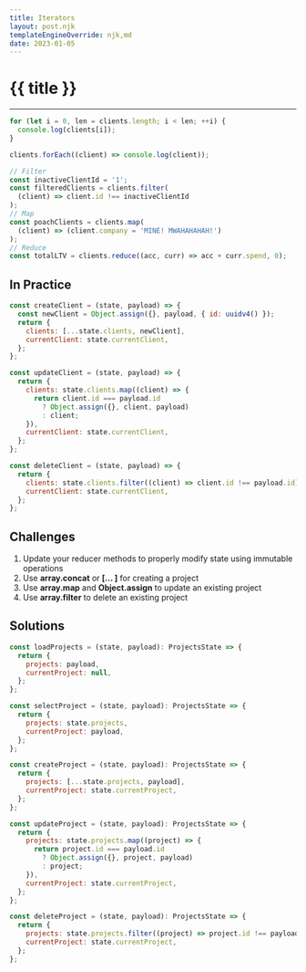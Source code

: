 ```yaml
---
title: Iterators
layout: post.njk
templateEngineOverride: njk,md
date: 2023-01-05
---
```


# {{ title }}

---

```javascript
for (let i = 0, len = clients.length; i < len; ++i) {
  console.log(clients[i]);
}
```

```javascript
clients.forEach((client) => console.log(client));
```

```javascript
// Filter
const inactiveClientId = '1';
const filteredClients = clients.filter(
  (client) => client.id !== inactiveClientId
);
// Map
const poachClients = clients.map(
  (client) => (client.company = 'MINE! MWAHAHAHAH!')
);
// Reduce
const totalLTV = clients.reduce((acc, curr) => acc + curr.spend, 0);
```

## In Practice

```javascript
const createClient = (state, payload) => {
  const newClient = Object.assign({}, payload, { id: uuidv4() });
  return {
    clients: [...state.clients, newClient],
    currentClient: state.currentClient,
  };
};
```

```javascript
const updateClient = (state, payload) => {
  return {
    clients: state.clients.map((client) => {
      return client.id === payload.id
        ? Object.assign({}, client, payload)
        : client;
    }),
    currentClient: state.currentClient,
  };
};
```

```javascript
const deleteClient = (state, payload) => {
  return {
    clients: state.clients.filter((client) => client.id !== payload.id),
    currentClient: state.currentClient,
  };
};
```

## Challenges

1. Update your reducer methods to properly modify state using immutable operations
2. Use **array.concat** or **[... ]** for creating a project
3. Use **array.map** and **Object.assign** to update an existing project
4. Use **array.filter** to delete an existing project

## Solutions

```javascript
const loadProjects = (state, payload): ProjectsState => {
  return {
    projects: payload,
    currentProject: null,
  };
};

const selectProject = (state, payload): ProjectsState => {
  return {
    projects: state.projects,
    currentProject: payload,
  };
};

const createProject = (state, payload): ProjectsState => {
  return {
    projects: [...state.projects, payload],
    currentProject: state.currentProject,
  };
};

const updateProject = (state, payload): ProjectsState => {
  return {
    projects: state.projects.map((project) => {
      return project.id === payload.id
        ? Object.assign({}, project, payload)
        : project;
    }),
    currentProject: state.currentProject,
  };
};

const deleteProject = (state, payload): ProjectsState => {
  return {
    projects: state.projects.filter((project) => project.id !== payload.id),
    currentProject: state.currentProject,
  };
};
```
